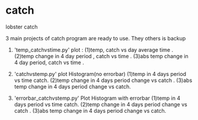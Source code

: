 # catch
lobster catch

3 main projects of catch program are ready to use. They others is backup

1) 'temp_catchvstime.py' 
plot :
(1)temp, catch vs day average time . 
(2)temp change in 4 day period , catch vs time .
(3)abs temp change in 4 day period, catch vs time .

2) 'catchvstemp.py'
plot Histogram(no errorbar)
(1)temp in 4 days period vs time catch. 
(2)temp change in 4 days period change vs catch .
(3)abs temp change in 4 days period change vs catch.

3)  'errorbar_catchvstemp.py'
Plot Histogram with errorbar
(1)temp in 4 days period vs time catch. 
(2)temp change in 4 days period change vs catch .
(3)abs temp change in 4 days period change vs catch.
